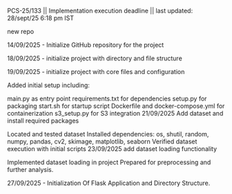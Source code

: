 PCS-25/133 || Implementation execution deadline || last updated: 28/sept/25 6:18 pm IST

new repo

14/09/2025 - Initialize GitHub repository for the project

18/09/2025 - initialize project with directory and file structure

19/09/2025 - initialize project with core files and configuration

Added initial setup including:

main.py as entry point
requirements.txt for dependencies
setup.py for packaging
start.sh for startup script
Dockerfile and docker-compose.yml for containerization
s3_setup.py for S3 integration
21/09/2025
Add dataset and install required packages

Located and tested dataset
Installed dependencies: os, shutil, random, numpy, pandas, cv2, skimage, matplotlib, seaborn
Verified dataset execution with initial scripts
23/09/2025 add dataset loading functionality

Implemented dataset loading in project
Prepared for preprocessing and further analysis.

27/09/2025 - Initialization Of  Flask Application and Directory Structure.

